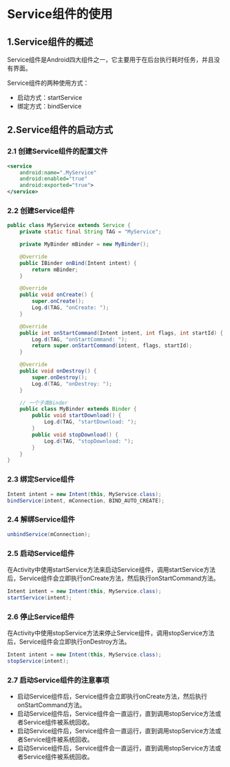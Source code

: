 # Service组件的使用

## 1.Service组件的概述

Service组件是Android四大组件之一，它主要用于在后台执行耗时任务，并且没有界面。

Service组件的两种使用方式：

- 启动方式：startService
- 绑定方式：bindService

## 2.Service组件的启动方式

### 2.1 创建Service组件的配置文件

```xml
<service
    android:name=".MyService"
    android:enabled="true"
    android:exported="true">
</service>
```

### 2.2 创建Service组件

```java
public class MyService extends Service {
    private static final String TAG = "MyService";

    private MyBinder mBinder = new MyBinder();

    @Override
    public IBinder onBind(Intent intent) {
        return mBinder;
    }

    @Override
    public void onCreate() {
        super.onCreate();
        Log.d(TAG, "onCreate: ");
    }

    @Override
    public int onStartCommand(Intent intent, int flags, int startId) {
        Log.d(TAG, "onStartCommand: ");
        return super.onStartCommand(intent, flags, startId);
    }

    @Override
    public void onDestroy() {
        super.onDestroy();
        Log.d(TAG, "onDestroy: ");
    }

	// 一个子类Binder
    public class MyBinder extends Binder {
        public void startDownload() {
            Log.d(TAG, "startDownload: ");
        }
        public void stopDownload() {
            Log.d(TAG, "stopDownload: ");
        }
    }
}
```

### 2.3 绑定Service组件

```java
Intent intent = new Intent(this, MyService.class);
bindService(intent, mConnection, BIND_AUTO_CREATE);
```

### 2.4 解绑Service组件

```java
unbindService(mConnection);
```

### 2.5 启动Service组件

在Activity中使用startService方法来启动Service组件，调用startService方法后，Service组件会立即执行onCreate方法，然后执行onStartCommand方法。

```java
Intent intent = new Intent(this, MyService.class);
startService(intent);
```

### 2.6 停止Service组件

在Activity中使用stopService方法来停止Service组件，调用stopService方法后，Service组件会立即执行onDestroy方法。

```java
Intent intent = new Intent(this, MyService.class);
stopService(intent);
```

### 2.7 启动Service组件的注意事项

- 启动Service组件后，Service组件会立即执行onCreate方法，然后执行onStartCommand方法。
- 启动Service组件后，Service组件会一直运行，直到调用stopService方法或者Service组件被系统回收。
- 启动Service组件后，Service组件会一直运行，直到调用stopService方法或者Service组件被系统回收。
- 启动Service组件后，Service组件会一直运行，直到调用stopService方法或者Service组件被系统回收。